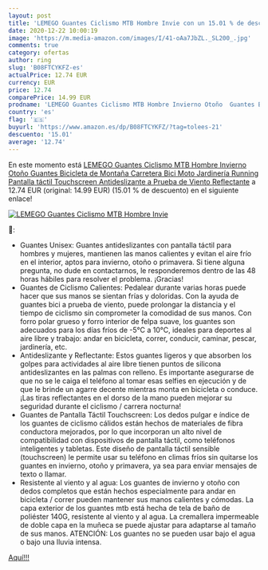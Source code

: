 ```yaml
---
layout: post
title: 'LEMEGO Guantes Ciclismo MTB Hombre Invie con un 15.01 % de descuento'
date: 2020-12-22 10:00:19
image: 'https://m.media-amazon.com/images/I/41-oAa7JbZL._SL200_.jpg'
comments: true
category: ofertas
author: ring
slug: 'B08FTCYKFZ-es'
actualPrice: 12.74 EUR
currency: EUR
price: 12.74
comparePrice: 14.99 EUR
prodname: 'LEMEGO Guantes Ciclismo MTB Hombre Invierno Otoño  Guantes Bicicleta de Montaña Carretera Bici Moto Jardinería Running Pantalla táctil Touchscreen Antideslizante a Prueba de Viento Reflectante'
country: 'es'
flag: '🇪🇸'
buyurl: 'https://www.amazon.es/dp/B08FTCYKFZ/?tag=tolees-21'
descuento: '15.01'
average: '12.74'
---
```


En este momento está [LEMEGO Guantes Ciclismo MTB Hombre Invierno Otoño  Guantes Bicicleta de Montaña Carretera Bici Moto Jardinería Running Pantalla táctil Touchscreen Antideslizante a Prueba de Viento Reflectante](https://www.amazon.es/dp/B08FTCYKFZ/?tag=tolees-21) a 12.74 EUR (original: 14.99 EUR) (15.01 %  de descuento) en el siguiente enlace!

[![LEMEGO Guantes Ciclismo MTB Hombre Invie](https://m.media-amazon.com/images/I/41-oAa7JbZL._SL200_.jpg)](https://www.amazon.es/dp/B08FTCYKFZ/?tag=tolees-21)

🔎:

- Guantes Unisex: Guantes antideslizantes con pantalla táctil para hombres y mujeres, mantienen las manos calientes y evitan el aire frío en el interior, aptos para invierno, otoño o primavera. Si tiene alguna pregunta, no dude en contactarnos, le responderemos dentro de las 48 horas hábiles para resolver el problema. ¡Gracias!
- Guantes de Ciclismo Calientes: Pedalear durante varias horas puede hacer que sus manos se sientan frías y doloridas. Con la ayuda de guantes bici a prueba de viento, puede prolongar la distancia y el tiempo de ciclismo sin comprometer la comodidad de sus manos. Con forro polar grueso y forro interior de felpa suave, los guantes son adecuados para los días fríos de -5°C a 10°C, ideales para deportes al aire libre y trabajo: andar en bicicleta, correr, conducir, caminar, pescar, jardinería, etc.
- Antideslizante y Reflectante: Estos guantes ligeros y que absorben los golpes para actividades al aire libre tienen puntos de silicona antideslizantes en las palmas con relleno. Es importante asegurarse de que no se le caiga el teléfono al tomar esas selfies en ejecución y de que le brinde un agarre decente mientras monta en bicicleta o conduce. ¡Las tiras reflectantes en el dorso de la mano pueden mejorar su seguridad durante el ciclismo / carrera nocturna!
- Guantes de Pantalla Táctil Touchscreen: Los dedos pulgar e índice de los guantes de ciclismo cálidos están hechos de materiales de fibra conductora mejorados, por lo que incorporan un alto nivel de compatibilidad con dispositivos de pantalla táctil, como teléfonos inteligentes y tabletas. Este diseño de pantalla táctil sensible (touchscreen) le permite usar su teléfono en climas fríos sin quitarse los guantes en invierno, otoño y primavera, ya sea para enviar mensajes de texto o llamar.
- Resistente al viento y al agua: Los guantes de invierno y otoño con dedos completos que están hechos especialmente para andar en bicicleta / correr pueden mantener sus manos calientes y cómodas. La capa exterior de los guantes mtb está hecha de tela de baño de poliéster 140G, resistente al viento y al agua. La cremallera impermeable de doble capa en la muñeca se puede ajustar para adaptarse al tamaño de sus manos. ATENCIÓN: Los guantes no se pueden usar bajo el agua o bajo una lluvia intensa.

[Aquí!!!](https://www.amazon.es/dp/B08FTCYKFZ/?tag=tolees-21)
